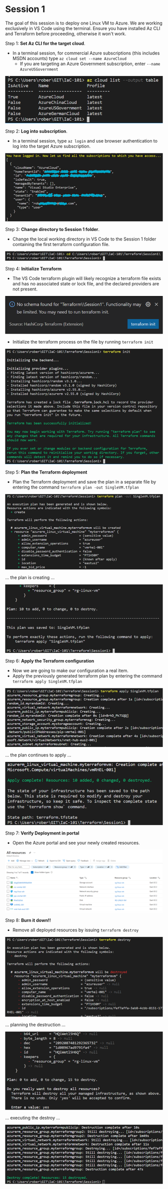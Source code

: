 # Session 1

The goal of this session is to deploy one Linux VM to Azure. We are working exclusively in VS Code using the terminal. Ensure you have installed Az CLI and Terraform before proceeding, otherwise it won't work.

Step 1: **Set Az CLI for the target cloud**.

- In a terminal session, for commercial Azure subscriptions (this includes MSDN accounts) type `az cloud set --name AzureCloud`
  - If you are targeting an Azure Government subscription, enter `--name AzureUSGovernment`

![Azure Cloud List](/.attachments/az-cloud-list-output-table.png)

Step 2: **Log into subscription**.

- In a terminal session, type `az login` and use browser authentication to log into the target Azure subscription.

![Azure Login Success](/.attachments/az-login-success.jpg)

Step 3: **Change directory to Session 1 folder**.

- Change the local working directory in VS Code to the Session 1 folder containing the first terraform configuration file.

![VS Code Change Directory](/.attachments/change-dir-to-sess-1.png)

Step 4: **Initialize Terraform**

- The VS Code terraform plugin will likely recognize a terraform file exists and has no associated state or lock file, and the declared providers are not present.

![Terraform Plugin Alert](/.attachments/Terraform-run-init.png)

- Initialize the terraform process on the file by running `terraform init`

![Terraform Init](/.attachments/terraform-init.png)

Step 5: **Plan the Terraform deployment**

- Plan the Terraform deployment and save the plan in a separate file by entering the command `terraform plan -out SingleVM.tfplan`

![Terraform Plan start](/.attachments/tf-plan1.png)

... the plan is creating ...

![Terraform Plan finish](/.attachments/tf-plan2.png)

Step 6: **Apply the Terraform configuration**

- Now we are going to make our configuration a real item.
- Apply the previously generated terraform plan by entering the command `terraform apply SingleVM.tfplan`

![Terraform Apply Start](/.attachments/tf-apply0.png)

... the plan continues to apply ...

![Terraform Apply Finish](/.attachments/tf-apply1.png)

Step 7: **Verify Deployment in portal**

- Open the Azure portal and see your newly created resources.
  
![Terraform Verify Deployment](/.attachments/tf-apply2.png)

Step 8: **Burn it down!!**

- Remove all deployed resources by issuing `terraform destroy`

![Terraform Destroy Start](/.attachments/tf-destroy1.png)

... planning the destruction ...

![Terraform Destroy Confirm](/.attachments/tf-destroy2.png)

... executing the destroy ...

![Terraform Destroy Complete](/.attachments/tf-destroy3.png)
